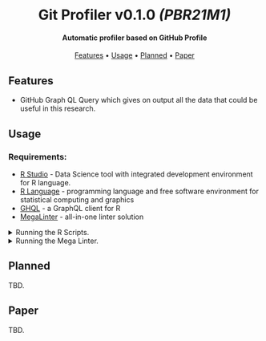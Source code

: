 <h1 align="center">
  <br>
  Git Profiler <b>v0.1.0</b> <i>(PBR21M1)</i>
  <br>
</h1>

<h4 align="center">Automatic profiler based on GitHub Profile</h4>

<p align="center">
  <a href="#features">Features</a> •
  <a href="#usage">Usage</a> •
  <a href="#planned">Planned</a> •
  <a href="#planned">Paper</a>
</p>


## __Features__

- GitHub Graph QL Query which gives on output all the data that could be useful in this research.


## __Usage__

### Requirements:

- [R Studio](https://www.rstudio.com/) - Data Science tool with integrated development environment for R language.
- [R Language](https://www.r-project.org/) - programming language and free software environment for statistical computing and graphics
- [GHQL](https://github.com/ropensci/ghql) - a GraphQL client for R
- [MegaLinter](https://github.com/nvuillam/mega-linter) - all-in-one linter solution

<details>
  <summary>Running the R Scripts.</summary>

---

### Running:

Launching New Project.

<img src="./img/readme/loading_project.png" alt="Launching New Project in R Studio" width="850"/>

Navigating to directory containing scripts (`./src/gitprofiler/r_scripts/`).

<img src="./img/readme/scripts_source_dir.gif" alt="Navigating to R Scripts directory" width="850"/>

Open one of the scripts. You have to modify line `10`, which holds the __GitHub Token__ value. You can generate one via [Personal Access Token Page](https://github.com/settings/tokens/new).

<img src="./img/readme/generating_github_token.gif" alt="Generating new Personal GitHub Access Token" width="850"/>

After generating one, replace the string `token <- "`__`<token>`__`"` in order to be able to access GitHub Graph QL.

<img src="./img/readme/inserting_private_token.png" alt="Inserting Private Token" width="850"/>

Console Window when running the Query (`v0.1.0`).

<img src="./img/readme/running_query_v0_1_0.gif" alt="Running Query v0.1.0" width="850"/>

__Results__ can be found in the _Environment_ tab on the right pane.

<img src="./img/readme/query_results_v0_1_0.png" alt="Query Results v0.1.0" width="850"/>

</details>


<details>
  <summary>Running the Mega Linter.</summary>

---

### Current State

At this moment we are investigating incorporating __docker__ into the project so we could make use of the __Mega Linter__ locally. As of `v0.1.0` we tested it through [GitHub CI](https://docs.github.com/en/actions/guides/about-continuous-integration).

### Setup & Run

Choose any repository of yours and clone it to your machine using [`git clone`](https://git-scm.com/docs/git-clone) command. Then proceed:

```cmd
cd <your_project_name>
mkdir .github && cd .github
mkdir workflows && cd workflows
notepad mega-linter.yml
```

Then paste this code snippet below and save the file.

```yaml
name: Mega-Linter

on:
  push:
  pull_request:
    branches: [master, main]

jobs:
  cancel_duplicates:
    name: Cancel duplicate jobs
    runs-on: ubuntu-latest
    steps:
      - uses: fkirc/skip-duplicate-actions@master
        with:
          github_token: ${{ secrets.PAT || secrets.GITHUB_TOKEN }}

  build:
    name: Mega-Linter
    runs-on: ubuntu-latest
    steps:
      - name: Checkout Code
        uses: actions/checkout@v2
        with:
          token: ${{ secrets.PAT || secrets.GITHUB_TOKEN }}
          fetch-depth: 0
      - name: Mega-Linter
        id: ml
        uses: nvuillam/mega-linter@v4
        env:
          VALIDATE_ALL_CODEBASE: ${{ github.event_name == 'push' && github.ref == 'refs/heads/master' }}
          GITHUB_TOKEN: ${{ secrets.GITHUB_TOKEN }}
      - name: Archive production artifacts
        if: ${{ success() }} || ${{ failure() }}
        uses: actions/upload-artifact@v2
        with:
          name: Mega-Linter reports
          path: |
            report
            mega-linter.log
```

Lastly, push the new workflow into your Remote GitHub Repository with

```bash
git add .
git commit -m "MegaLinter"
git push -f
```

Now, you can open your project through a web browser and navigate to _"Actions"_ tab. You should see the Mega Linter job.

<img src="./img/readme/mega_linter_job.png" alt="Mega Linter Job visible through GitHub CI" width="850"/>

Here's an example result from Mega Linter.

<img src="./img/readme/mega_linter_results.png" alt="Mega Linter Results Table" width="850"/>

</details>


## __Planned__

TBD.

## __Paper__

TBD.
